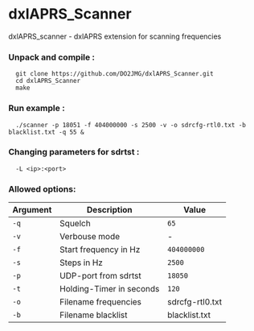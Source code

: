 # dxlAPRS_Scanner
dxlAPRS_scanner - dxlAPRS extension for scanning frequencies

### Unpack and compile :

```
  git clone https://github.com/DO2JMG/dxlAPRS_Scanner.git
  cd dxlAPRS_Scanner
  make
```

### Run example :

```
  ./scanner -p 18051 -f 404000000 -s 2500 -v -o sdrcfg-rtl0.txt -b blacklist.txt -q 55 &
```

### Changing parameters for sdrtst :

```
  -L <ip>:<port>
```

### Allowed options:

Argument|Description|Value
-|-|-
`-q`|Squelch|`65`
`-v`|Verbouse mode|-
`-f`|Start frequency in Hz|`404000000`
`-s`|Steps in Hz|`2500`
`-p`|UDP-port from sdrtst|`18050`
`-t`|Holding-Timer in seconds|`120`
`-o`|Filename frequencies|sdrcfg-rtl0.txt
`-b`|Filename blacklist|blacklist.txt
